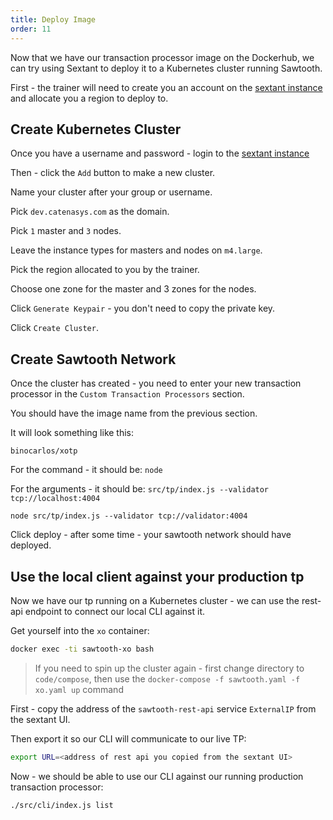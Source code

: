 ```yaml
---
title: Deploy Image
order: 11
---
```


Now that we have our transaction processor image on the Dockerhub, we can try using Sextant to deploy it to a Kubernetes cluster running Sawtooth.

First - the trainer will need to create you an account on the [sextant instance](http://train-publi-tal3pn0iwu1k-225148631.ap-southeast-1.elb.amazonaws.com/) and allocate you a region to deploy to.

## Create Kubernetes Cluster

Once you have a username and password - login to the [sextant instance](http://train-publi-tal3pn0iwu1k-225148631.ap-southeast-1.elb.amazonaws.com/)

Then - click the `Add` button to make a new cluster.

Name your cluster after your group or username.

Pick `dev.catenasys.com` as the domain.

Pick `1` master and `3` nodes.

Leave the instance types for masters and nodes on `m4.large`.

Pick the region allocated to you by the trainer.

Choose one zone for the master and 3 zones for the nodes.

Click `Generate Keypair` - you don't need to copy the private key.

Click `Create Cluster`.

## Create Sawtooth Network

Once the cluster has created - you need to enter your new transaction processor in the `Custom Transaction Processors` section.

You should have the image name from the previous section.

It will look something like this:

```
binocarlos/xotp
```

For the command - it should be: `node`

For the arguments - it should be: `src/tp/index.js --validator tcp://localhost:4004`

```
node src/tp/index.js --validator tcp://validator:4004
```

Click deploy - after some time - your sawtooth network should have deployed.

## Use the local client against your production tp

Now we have our tp running on a Kubernetes cluster - we can use the rest-api endpoint to connect our local CLI against it.

Get yourself into the `xo` container:

```bash
docker exec -ti sawtooth-xo bash
```

> If you need to spin up the cluster again - first change directory to `code/compose`, then use the `docker-compose -f sawtooth.yaml -f xo.yaml up` command

First - copy the address of the `sawtooth-rest-api` service `ExternalIP` from the sextant UI.

Then export it so our CLI will communicate to our live TP:

```bash
export URL=<address of rest api you copied from the sextant UI>
```

Now - we should be able to use our CLI against our running production transaction processor:

```bash
./src/cli/index.js list
```